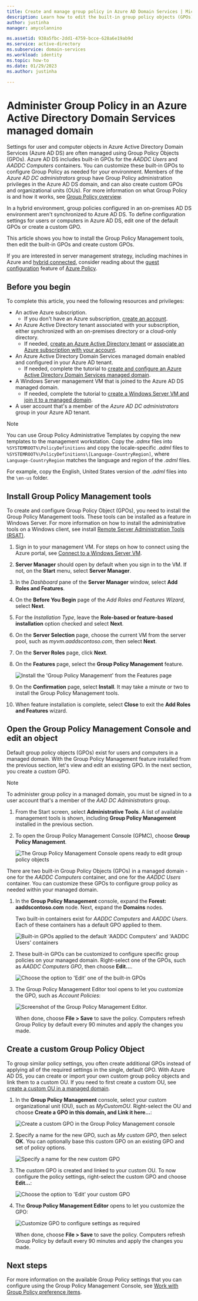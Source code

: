 ```yaml
---
title: Create and manage group policy in Azure AD Domain Services | Microsoft Docs
description: Learn how to edit the built-in group policy objects (GPOs) and create your own custom policies in an Azure Active Directory Domain Services managed domain.
author: justinha
manager: amycolannino

ms.assetid: 938a5fbc-2dd1-4759-bcce-628a6e19ab9d
ms.service: active-directory
ms.subservice: domain-services
ms.workload: identity
ms.topic: how-to
ms.date: 01/29/2023
ms.author: justinha

---
```

# Administer Group Policy in an Azure Active Directory Domain Services managed domain

Settings for user and computer objects in Azure Active Directory Domain Services (Azure AD DS) are often managed using Group Policy Objects (GPOs). Azure AD DS includes built-in GPOs for the *AADDC Users* and *AADDC Computers* containers. You can customize these built-in GPOs to configure Group Policy as needed for your environment. Members of the *Azure AD DC administrators* group have Group Policy administration privileges in the Azure AD DS domain, and can also create custom GPOs and organizational units (OUs). For more information on what Group Policy is and how it works, see [Group Policy overview][group-policy-overview].

In a hybrid environment, group policies configured in an on-premises AD DS environment aren't synchronized to Azure AD DS. To define configuration settings for users or computers in Azure AD DS, edit one of the default GPOs or create a custom GPO.

This article shows you how to install the Group Policy Management tools, then edit the built-in GPOs and create custom GPOs.

If you are interested in server management strategy, including machines in Azure and
[hybrid connected](../azure-arc/servers/overview.md),
consider reading about the
[guest configuration](../governance/machine-configuration/overview.md)
feature of
[Azure Policy](../governance/policy/overview.md).

## Before you begin

To complete this article, you need the following resources and privileges:

* An active Azure subscription.
    * If you don't have an Azure subscription, [create an account](https://azure.microsoft.com/free/?WT.mc_id=A261C142F).
* An Azure Active Directory tenant associated with your subscription, either synchronized with an on-premises directory or a cloud-only directory.
    * If needed, [create an Azure Active Directory tenant][create-azure-ad-tenant] or [associate an Azure subscription with your account][associate-azure-ad-tenant].
* An Azure Active Directory Domain Services managed domain enabled and configured in your Azure AD tenant.
    * If needed, complete the tutorial to [create and configure an Azure Active Directory Domain Services managed domain][create-azure-ad-ds-instance].
* A Windows Server management VM that is joined to the Azure AD DS managed domain.
    * If needed, complete the tutorial to [create a Windows Server VM and join it to a managed domain][create-join-windows-vm].
* A user account that's a member of the *Azure AD DC administrators* group in your Azure AD tenant.

> [!NOTE]
> You can use Group Policy Administrative Templates by copying the new templates to the management workstation. Copy the *.admx* files into `%SYSTEMROOT%\PolicyDefinitions` and copy the locale-specific *.adml* files to `%SYSTEMROOT%\PolicyDefinitions\[Language-CountryRegion]`, where `Language-CountryRegion` matches the language and region of the *.adml* files.
>
> For example, copy the English, United States version of the *.adml* files into the `\en-us` folder.

## Install Group Policy Management tools

To create and configure Group Policy Object (GPOs), you need to install the Group Policy Management tools. These tools can be installed as a feature in Windows Server. For more information on how to install the administrative tools on a Windows client, see install [Remote Server Administration Tools (RSAT)][install-rsat].

1. Sign in to your management VM. For steps on how to connect using the Azure portal, see [Connect to a Windows Server VM][connect-windows-server-vm].
1. **Server Manager** should open by default when you sign in to the VM. If not, on the **Start** menu, select **Server Manager**.
1. In the *Dashboard* pane of the **Server Manager** window, select **Add Roles and Features**.
1. On the **Before You Begin** page of the *Add Roles and Features Wizard*, select **Next**.
1. For the *Installation Type*, leave the **Role-based or feature-based installation** option checked and select **Next**.
1. On the **Server Selection** page, choose the current VM from the server pool, such as *myvm.aaddscontoso.com*, then select **Next**.
1. On the **Server Roles** page, click **Next**.
1. On the **Features** page, select the **Group Policy Management** feature.

    ![Install the 'Group Policy Management' from the Features page](./media/active-directory-domain-services-admin-guide/install-rsat-server-manager-add-roles-gp-management.png)

1. On the **Confirmation** page, select **Install**. It may take a minute or two to install the Group Policy Management tools.
1. When feature installation is complete, select **Close** to exit the **Add Roles and Features** wizard.

## Open the Group Policy Management Console and edit an object

Default group policy objects (GPOs) exist for users and computers in a managed domain. With the Group Policy Management feature installed from the previous section, let's view and edit an existing GPO. In the next section, you create a custom GPO.

> [!NOTE]
> To administer group policy in a managed domain, you must be signed in to a user account that's a member of the *AAD DC Administrators* group.

1. From the Start screen, select **Administrative Tools**. A list of available management tools is shown, including **Group Policy Management** installed in the previous section.
1. To open the Group Policy Management Console (GPMC), choose **Group Policy Management**.

    ![The Group Policy Management Console opens ready to edit group policy objects](./media/active-directory-domain-services-admin-guide/gp-management-console.png)

There are two built-in Group Policy Objects (GPOs) in a managed domain - one for the *AADDC Computers* container, and one for the *AADDC Users* container. You can customize these GPOs to configure group policy as needed within your managed domain.

1. In the **Group Policy Management** console, expand the **Forest: aaddscontoso.com** node. Next, expand the **Domains** nodes.

    Two built-in containers exist for *AADDC Computers* and *AADDC Users*. Each of these containers has a default GPO applied to them.

    ![Built-in GPOs applied to the default 'AADDC Computers' and 'AADDC Users' containers](./media/active-directory-domain-services-admin-guide/builtin-gpos.png)

1. These built-in GPOs can be customized to configure specific group policies on your managed domain. Right-select one of the GPOs, such as *AADDC Computers GPO*, then choose **Edit...**.

    ![Choose the option to 'Edit' one of the built-in GPOs](./media/active-directory-domain-services-admin-guide/edit-builtin-gpo.png)

1. The Group Policy Management Editor tool opens to let you customize the GPO, such as *Account Policies*:

    ![Screenshot of the Group Policy Management Editor.](./media/active-directory-domain-services-admin-guide/gp-editor.png)

    When done, choose **File > Save** to save the policy. Computers refresh Group Policy by default every 90 minutes and apply the changes you made.

## Create a custom Group Policy Object

To group similar policy settings, you often create additional GPOs instead of applying all of the required settings in the single, default GPO. With Azure AD DS, you can create or import your own custom group policy objects and link them to a custom OU. If you need to first create a custom OU, see [create a custom OU in a managed domain](create-ou.md).

1. In the **Group Policy Management** console, select your custom organizational unit (OU), such as *MyCustomOU*. Right-select the OU and choose **Create a GPO in this domain, and Link it here...**:

    ![Create a custom GPO in the Group Policy Management console](./media/active-directory-domain-services-admin-guide/gp-create-gpo.png)

1. Specify a name for the new GPO, such as *My custom GPO*, then select **OK**. You can optionally base this custom GPO on an existing GPO and set of policy options.

    ![Specify a name for the new custom GPO](./media/active-directory-domain-services-admin-guide/gp-specify-gpo-name.png)

1. The custom GPO is created and linked to your custom OU. To now configure the policy settings, right-select the custom GPO and choose **Edit...**:

    ![Choose the option to 'Edit' your custom GPO](./media/active-directory-domain-services-admin-guide/gp-gpo-created.png)

1. The **Group Policy Management Editor** opens to let you customize the GPO:

    ![Customize GPO to configure settings as required](./media/active-directory-domain-services-admin-guide/gp-customize-gpo.png)

    When done, choose **File > Save** to save the policy. Computers refresh Group Policy by default every 90 minutes and apply the changes you made.

## Next steps

For more information on the available Group Policy settings that you can configure using the Group Policy Management Console, see [Work with Group Policy preference items][group-policy-console].

<!-- INTERNAL LINKS -->
[create-azure-ad-tenant]: ../active-directory/fundamentals/sign-up-organization.md
[associate-azure-ad-tenant]: ../active-directory/fundamentals/active-directory-how-subscriptions-associated-directory.md
[create-azure-ad-ds-instance]: tutorial-create-instance.md
[create-join-windows-vm]: join-windows-vm.md
[tutorial-create-management-vm]: tutorial-create-management-vm.md
[connect-windows-server-vm]: join-windows-vm.md#connect-to-the-windows-server-vm

<!-- EXTERNAL LINKS -->
[group-policy-overview]: /previous-versions/windows/it-pro/windows-server-2012-R2-and-2012/hh831791(v=ws.11)
[install-rsat]: /windows-server/remote/remote-server-administration-tools#BKMK_Thresh
[group-policy-console]: /previous-versions/windows/it-pro/windows-server-2012-R2-and-2012/dn789194(v=ws.11)
